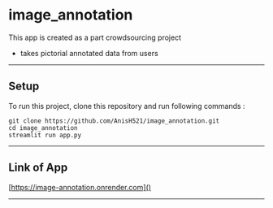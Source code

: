 # image_annotation

This app is created as a part crowdsourcing project

* takes pictorial annotated data from users

---

## Setup

To run this project, clone this repository and run following commands :

```
git clone https://github.com/AnisH521/image_annotation.git
cd image_annotation
streamlit run app.py
```

---

## Link of App

[https://image-annotation.onrender.com]()

---
